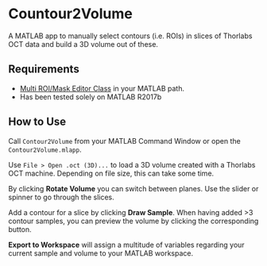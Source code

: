 # Countour2Volume
A MATLAB app to manually select contours (i.e. ROIs) in slices of Thorlabs OCT data and build a 3D volume out of these.


## Requirements
- [Multi ROI/Mask Editor Class](https://de.mathworks.com/matlabcentral/fileexchange/31388-multi-roi-mask-editor-class) in your MATLAB path.
- Has been tested solely on MATLAB R2017b

## How to Use
Call `Contour2Volume` from your MATLAB Command Window or open the `Contour2Volume.mlapp`.

Use `File > Open .oct (3D)...` to load a 3D volume created with a Thorlabs OCT machine. Depending on file size, this can take some time.

By clicking **Rotate Volume** you can switch between planes. Use the slider or spinner to go through the slices.

Add a contour for a slice by clicking **Draw Sample**. When having added >3 contour samples, you can preview the volume by clicking the corresponding button.

**Export to Workspace** will assign a multitude of variables regarding your current sample and volume to your MATLAB workspace.

